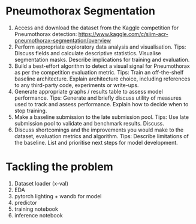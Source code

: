 # Pneumothorax Segmentation

1. Access and download the dataset from the Kaggle competition for Pneumothorax detection:
https://www.kaggle.com/c/siim-acr-pneumothorax-segmentation/overview
2. Perform appropriate exploratory data analysis and visualisation.
Tips: Discuss fields and calculate descriptive statistics. Visualise segmentation masks.
Describe implications for training and evaluation.
3. Build a best-effort algorithm to detect a visual signal for Pneumothorax as per the
competition evaluation metric.
Tips: Train an off-the-shelf baseline architecture. Explain architecture choice, including
references to any third-party code, experiments or write-ups.
4. Generate appropriate graphs / results table to assess model performance.
Tips: Generate and briefly discuss utility of measures used to track and assess performance.
Explain how to decide when to stop training.
5. Make a baseline submission to the late submission pool.
Tips: Use late submission pool to validate and benchmark results. Discuss.
6. Discuss shortcomings and the improvements you would make to the dataset, evaluation
metrics and algorithm.
Tips: Describe limitations of the baseline. List and prioritise next steps for model
development.

# Tackling the problem

1. Dataset loader (x-val)
2. EDA
3. pytorch lighting + wandb for model
4. predictor
5. training notebook
6. inference notebook
